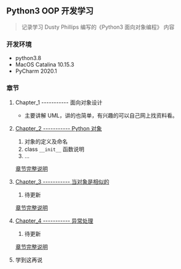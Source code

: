 ## Python3 OOP 开发学习

> 记录学习 Dusty Phillips 编写的《Python3 面向对象编程》 内容 

### 开发环境

+ python3.8
+ MacOS Catalina 10.15.3
+ PyCharm 2020.1

### 章节

1. Chapter_1 ----------- 面向对象设计
    
    + 主要讲解 UML，讲的也简单，有兴趣的可以自己网上找资料看。 

2. [Chapter_2 ----------- Python 对象](https://github.com/liuqi0725/DevObjectOriented/tree/master/chapters/chapter2)

    1. 对象的定义及命名
    2. class `__init__` 函数说明
    3. ... 
    
    [章节完整说明](https://github.com/liuqi0725/DevObjectOriented/blob/master/chapters/chapter2/README.md) 
    
3. [Chapter_3 ----------- 当对象是相似的](https://github.com/liuqi0725/DevObjectOriented/tree/master/chapters/chapter3)

    1. 待更新

    [章节完整说明](https://github.com/liuqi0725/DevObjectOriented/blob/master/chapters/chapter3/README.md) 
    
4. [Chapter_4 ----------- 异常处理](https://github.com/liuqi0725/DevObjectOriented/tree/master/chapters/chapter4)

    1. 待更新

    [章节完整说明](https://github.com/liuqi0725/DevObjectOriented/blob/master/chapters/chapter4/README.md) 
    
5. 学到这再说